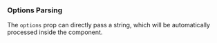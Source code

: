 ### Options Parsing

The `options` prop can directly pass a string, which will be automatically processed inside the component.
